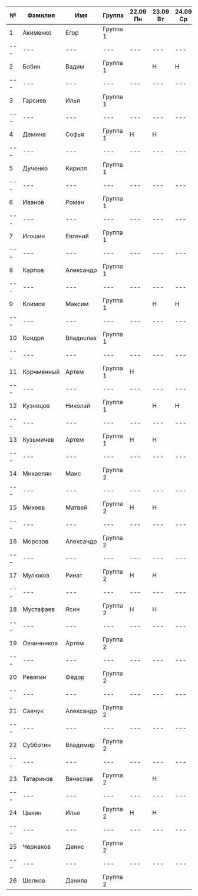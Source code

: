 | №  | Фамилия       | Имя       | Группа   | 22.09 Пн | 23.09 Вт | 24.09 Ср | 25.09 Чт | 26.09 Пт | 29.09 Пн | 30.09 Вт | 01.10 Ср | 02.10 Чт | 03.10 Пт | 06.10 Пн | 07.10 Вт | 08.10 Ср | 09.10 Чт | 10.10 Пт |
|----|---------------|-----------|----------|----------|----------|----------|----------|----------|----------|----------|----------|----------|----------|----------|----------|----------|----------|----------|
| 1  | Акименко      | Егор      | Группа 1 |          |          |          |          |          |          | Н        | Н        |          |          |          |          |          |          |          |
|---|---|---|---|---|---|---|---|---|---|---|---|---|---|---|---|---|---|---|
| 2  | Бобин         | Вадим     | Группа 1 |          | Н        | Н        | Н        | Н        | Н        | Н        | Н        |          |          |          |          |          |          |          |
|---|---|---|---|---|---|---|---|---|---|---|---|---|---|---|---|---|---|---|
| 3  | Гарсиев       | Илья      | Группа 1 |          |          |          |          |          |          | Н        | Н        | Н        |          |          |          |          |          |          |
|---|---|---|---|---|---|---|---|---|---|---|---|---|---|---|---|---|---|---|
| 4  | Демина        | Софья     | Группа 1 | Н        | Н        |          |          |          |          | Н        | Н        | Н        |          |          |          |          |          |          |
|---|---|---|---|---|---|---|---|---|---|---|---|---|---|---|---|---|---|---|
| 5  | Дученко       | Кирилл    | Группа 1 |          |          |          |          |          |          |          |          |          |          |          |          |          |          |          |
|---|---|---|---|---|---|---|---|---|---|---|---|---|---|---|---|---|---|---|
| 6  | Иванов        | Роман     | Группа 1 |          |          |          |          |          |          |          |          |          |          |          |          |          |          |          |
|---|---|---|---|---|---|---|---|---|---|---|---|---|---|---|---|---|---|---|
| 7  | Игошин        | Евгений   | Группа 1 |          |          |          |          |          |          |          |          |          |          |          |          |          |          |          |
|---|---|---|---|---|---|---|---|---|---|---|---|---|---|---|---|---|---|---|
| 8  | Карпов        | Александр | Группа 1 |          |          |          |          |          |          |          |          | Н        |          |          |          |          |          |          |
|---|---|---|---|---|---|---|---|---|---|---|---|---|---|---|---|---|---|---|
| 9  | Климов        | Максим    | Группа 1 |          | Н        | Н        | Н        | Н        | Н        |          |          |          |          |          |          |          |          |          |
|---|---|---|---|---|---|---|---|---|---|---|---|---|---|---|---|---|---|---|
| 10 | Кондря        | Владислав | Группа 1 |          |          |          |          |          |          | Н        |          |          |          |          |          |          |          |          |
|---|---|---|---|---|---|---|---|---|---|---|---|---|---|---|---|---|---|---|
| 11 | Корчменный    | Артем     | Группа 1 | Н        |          |          |          |          |          | Н        | Н        | Н        |          |          |          |          |          |          |
|---|---|---|---|---|---|---|---|---|---|---|---|---|---|---|---|---|---|---|
| 12 | Кузнецов      | Николай   | Группа 1 |          | Н        | Н        | Н        | Н        | Н        |          |          | Н        |          |          |          |          |          |          |
|---|---|---|---|---|---|---|---|---|---|---|---|---|---|---|---|---|---|---|
| 13 | Кузьмичев     | Артем     | Группа 1 | Н        | Н        |          | Н        |          |          | Н        | Н        | Н        |          |          |          |          |          |          |
|---|---|---|---|---|---|---|---|---|---|---|---|---|---|---|---|---|---|---|
| 14 | Микаелян      | Маис      | Группа 2 |          |          |          |          |          |          |          |          |          |          |          |          |          |          |          |
|---|---|---|---|---|---|---|---|---|---|---|---|---|---|---|---|---|---|---|
| 15 | Михеев        | Матвей    | Группа 2 | Н        | Н        |          | Н        |          |          | Н        | Н        |          |          |          |          |          |          |          |
|---|---|---|---|---|---|---|---|---|---|---|---|---|---|---|---|---|---|---|
| 16 | Морозов       | Александр | Группа 2 |          |          |          |          |          |          |          |          |          |          |          |          |          |          |          |
|---|---|---|---|---|---|---|---|---|---|---|---|---|---|---|---|---|---|---|
| 17 | Мулюков       | Ринат     | Группа 2 | Н        | Н        |          | Н        |          |          |          |          | Н        |          |          |          |          |          |          |
|---|---|---|---|---|---|---|---|---|---|---|---|---|---|---|---|---|---|---|
| 18 | Мустафаев     | Ясин      | Группа 2 | Н        | Н        |          | Н        |          |          | Н        | Н        | Н        |          |          |          |          |          |          |
|---|---|---|---|---|---|---|---|---|---|---|---|---|---|---|---|---|---|---|
| 19 | Овчинников    | Артём     | Группа 2 |          |          |          |          |          |          |          | Н        | Н        |          |          |          |          |          |          |
|---|---|---|---|---|---|---|---|---|---|---|---|---|---|---|---|---|---|---|
| 20 | Ревягин       | Фёдор     | Группа 2 |          |          |          |          |          |          |          |          |          |          |          |          |          |          |          |
|---|---|---|---|---|---|---|---|---|---|---|---|---|---|---|---|---|---|---|
| 21 | Савчук        | Александр | Группа 2 |          |          |          |          |          |          |          |          |          |          |          |          |          |          |          |
|---|---|---|---|---|---|---|---|---|---|---|---|---|---|---|---|---|---|---|
| 22 | Субботин      | Владимир  | Группа 2 |          |          |          |          |          |          |          |          | Н        |          |          |          |          |          |          |
|---|---|---|---|---|---|---|---|---|---|---|---|---|---|---|---|---|---|---|
| 23 | Татаринов     | Вячеслав  | Группа 2 |          | Н        |          | Н        |          |          | Н        | Н        | Н        |          |          |          |          |          |          |
|---|---|---|---|---|---|---|---|---|---|---|---|---|---|---|---|---|---|---|
| 24 | Цыкин         | Илья      | Группа 2 | Н        | Н        |          |          |          |          | Н        |          |          |          |          |          |          |          |          |
|---|---|---|---|---|---|---|---|---|---|---|---|---|---|---|---|---|---|---|
| 25 | Чернаков      | Денис     | Группа 2 |          |          |          |          |          |          |          |          |          |          |          |        |          |          |          |
|---|---|---|---|---|---|---|---|---|---|---|---|---|---|---|---|---|---|---|
| 26 | Шелков        | Данила    | Группа 2 |          |          |          |          |          |          |          |          |          |          |          |          |          |          |          |